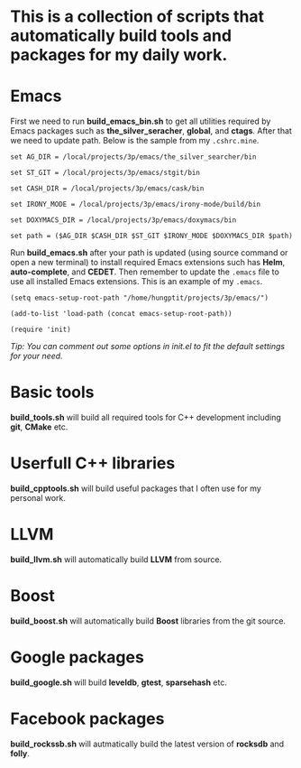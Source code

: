 This is a collection of scripts that automatically build tools and packages for my daily work.
========================================================================================

# Emacs #

First we need to run **build_emacs_bin.sh** to get all utilities required by Emacs packages such as **the_silver_seracher**, **global**, and **ctags**. After that we need to update path. Below is the sample from my `.cshrc.mine`.

`set AG_DIR = /local/projects/3p/emacs/the_silver_searcher/bin`

`set ST_GIT = /local/projects/3p/emacs/stgit/bin`

`set CASH_DIR = /local/projects/3p/emacs/cask/bin`

`set IRONY_MODE = /local/projects/3p/emacs/irony-mode/build/bin`

`set DOXYMACS_DIR = /local/projects/3p/emacs/doxymacs/bin`

`set path = ($AG_DIR $CASH_DIR $ST_GIT $IRONY_MODE $DOXYMACS_DIR $path)`

<!-- And this is my **.bashrc** file -->

<!-- PROJECTS_FOLDER=$HOME/projects/ -->
<!-- EXTERNAL_FOLDER=$PROJECTS_FOLDER/3p -->
<!-- EMACS_FOLDER=$EXTERNAL_FOLDER/emacs -->
<!-- CASK_FOLDER=$EMACS_FOLDER/cask/bin -->
<!-- AG_FOLDER=$EMACS_FOLDER/the_silver_searcher/bin -->
<!-- ELASTICSEARCH=$EXTERNAL_FOLDER/elasticsearch/bin -->
<!-- ATOM_FOLDER=$EXTERNAL_FOLDER/atom/bin -->
<!-- NODE_FOLDER=$EXTERNAL_FOLDER/node/bin -->
<!-- LLVM=$EXTERNAL_FOLDER/llvm/bin -->
<!-- GLOBAL=$EXTERNAL_FOLDER/global/bin -->
<!-- CTAGS=$EXTERNAL_FOLDER/ctags/bin -->
<!-- SQLITEBROWSER=$EXTERNAL_FOLDER/sqlitebrowser/bin -->
<!-- TOOLS=$PROJECTS_FOLDER/tools/testing -->

<!-- # Update paths -->
<!-- PATH=$CTAGS:$GLOBAL:$LLVM:${NODE_FOLDER}:${ELASTICSEARCH}:${ATOM_FOLDER}:${CASK_FOLDER}:${AG_FOLDER}:${PATH}:${TOOLS}:${SQLITEBROWSER} -->


Run **build_emacs.sh** after your path is updated (using source command or open a new terminal) to install required Emacs extensions such has **Helm**, **auto-complete**, and **CEDET**. Then remember to update the `.emacs` file to use all installed Emacs extensions. This is an example of my `.emacs`.

`(setq emacs-setup-root-path "/home/hungptit/projects/3p/emacs/")`

`(add-to-list 'load-path (concat emacs-setup-root-path))`

`(require 'init)`

*Tip: You can comment out some options in init.el to fit the default settings for your need.*

# Basic tools #
**build_tools.sh** will build all required tools for C++ development including **git**, **CMake** etc.

# Userfull C++ libraries #
**build_cpptools.sh** will build useful packages that I often use for my personal work.

# LLVM #
**build_llvm.sh** will automatically build **LLVM** from source. 

# Boost #
**build_boost.sh** will automatically build **Boost** libraries from the git source.

# Google packages #
**build_google.sh** will build **leveldb**, **gtest**, **sparsehash** etc.

# Facebook packages #
**build_rockssb.sh** will autmatically build the latest version of **rocksdb** and **folly**.
